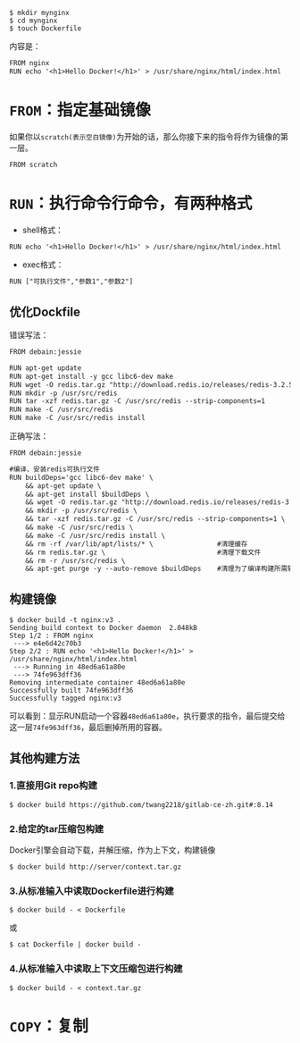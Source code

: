 ```shell
$ mkdir mynginx
$ cd mynginx
$ touch Dockerfile
```
内容是：
```txt
FROM nginx
RUN echo '<h1>Hello Docker!</h1>' > /usr/share/nginx/html/index.html
```
# `FROM`：指定基础镜像
如果你以`scratch(表示空白镜像)`为开始的话，那么你接下来的指令将作为镜像的第一层。
```txt
FROM scratch
```
# `RUN`：执行命令行命令，有两种格式
- shell格式：
```txt
RUN echo '<h1>Hello Docker!</h1>' > /usr/share/nginx/html/index.html
```

- exec格式：
```txt
RUN ["可执行文件","参数1","参数2"]
```
## 优化Dockfile
错误写法：
```txt
FROM debain:jessie

RUN apt-get update
RUN apt-get install -y gcc libc6-dev make
RUN wget -O redis.tar.gz "http://download.redis.io/releases/redis-3.2.5.tar.gz"
RUN mkdir -p /usr/src/redis
RUN tar -xzf redis.tar.gz -C /usr/src/redis --strip-components=1
RUN make -C /usr/src/redis
RUN make -C /usr/src/redis install
```
正确写法：
```txt
FROM debain:jessie

#编译、安装redis可执行文件
RUN buildDeps='gcc libc6-dev make' \
	&& apt-get update \
	&& apt-get install $buildDeps \
	&& wget -O redis.tar.gz "http://download.redis.io/releases/redis-3.2.5.tar.gz" \
	&& mkdir -p /usr/src/redis \
	&& tar -xzf redis.tar.gz -C /usr/src/redis --strip-components=1 \
	&& make -C /usr/src/redis \
	&& make -C /usr/src/redis install \
	&& rm -rf /var/lib/apt/lists/* \				#清理缓存
	&& rm redis.tar.gz \							#清理下载文件
	&& rm -r /usr/src/redis \						
	&& apt-get purge -y --auto-remove $buildDeps	#清理为了编译构建所需软件
```
## 构建镜像
```shell
$ docker build -t nginx:v3 .
Sending build context to Docker daemon  2.048kB
Step 1/2 : FROM nginx
 ---> e4e6d42c70b3
Step 2/2 : RUN echo '<h1>Hello Docker!</h1>' > /usr/share/nginx/html/index.html
 ---> Running in 48ed6a61a80e
 ---> 74fe963dff36
Removing intermediate container 48ed6a61a80e
Successfully built 74fe963dff36
Successfully tagged nginx:v3
```
可以看到：显示RUN启动一个容器`48ed6a61a80e`，执行要求的指令，最后提交给这一层`74fe963dff36`，最后删掉所用的容器。

## 其他构建方法
### 1.直接用Git repo构建
```shell
$ docker build https://github.com/twang2218/gitlab-ce-zh.git#:8.14
```

### 2.给定的tar压缩包构建
Docker引擎会自动下载，并解压缩，作为上下文，构建镜像
```shell
$ docker build http://server/context.tar.gz
```

### 3.从标准输入中读取Dockerfile进行构建
```shell
$ docker build - < Dockerfile
```
或
```shell
$ cat Dockerfile | docker build -
```

### 4.从标准输入中读取上下文压缩包进行构建
```shell
$ docker build - < context.tar.gz
```

# `COPY`：复制